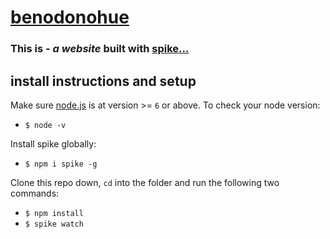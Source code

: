 # [benodonohue](https://benodonohue.netlify.com)

### This is - *a website* built with [spike...](https://github.com/static-dev/spike)

## install instructions and setup

Make sure [node.js](http://nodejs.org) is at version >= `6` or above. To check your node version:
- `$ node -v`

Install spike globally:
- `$ npm i spike -g`

Clone this repo down, `cd` into the folder and run the following two commands:
- `$ npm install`
- `$ spike watch`
